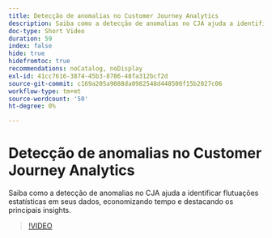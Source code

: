 ```yaml
---
title: Detecção de anomalias no Customer Journey Analytics
description: Saiba como a detecção de anomalias no CJA ajuda a identificar flutuações estatísticas em seus dados, economizando tempo e destacando os principais insights.
doc-type: Short Video
duration: 59
index: false
hide: true
hidefromtoc: true
recommendations: noCatalog, noDisplay
exl-id: 41cc7616-3874-45b3-8786-48fa312bcf2d
source-git-commit: c169a205a9088da0982548d448500f15b2027c06
workflow-type: tm+mt
source-wordcount: '50'
ht-degree: 0%

---
```


# Detecção de anomalias no Customer Journey Analytics

Saiba como a detecção de anomalias no CJA ajuda a identificar flutuações estatísticas em seus dados, economizando tempo e destacando os principais insights.

<!-- 72_S106_3442453_58_anomaly-detection-in-customer-journey-analytics -->
>[!VIDEO](https://video.tv.adobe.com/v/3458302/?learn=on&enablevpops=true)
